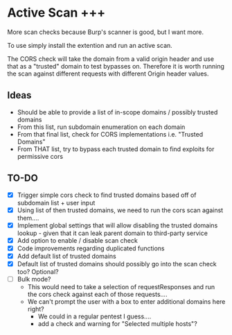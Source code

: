 # Active Scan +++
More scan checks because Burp's scanner is good, but I want more. 

To use simply install the extention and run an active scan. 

The CORS check will take the domain from a valid origin header and use that as a "trusted" domain to test bypasses on. Therefore it is worth running the scan against different requests with different Origin header values.

## Ideas
- Should be able to provide a list of in-scope domains / possibly trusted domains
- From this list, run subdomain enumeration on each domain
- From that final list, check for CORS implementations i.e. "Trusted Domains"
- From THAT list, try to bypass each trusted domain to find exploits for permissive cors

## TO-DO
- [x] Trigger simple cors check to find trusted domains based off of subdomain list + user input
- [x] Using list of then trusted domains, we need to run the cors scan against them....
- [x] Implement global settings that will allow disabling the trusted domains lookup - given that it can leak parent domain to third-party service
- [x] Add option to enable / disable scan check
- [x] Code improvements regarding duplicated functions
- [x] Add default list of trusted domains
- [x] Default list of trusted domains should possibly go into the scan check too? Optional?
- [ ] Bulk mode?
  - This would need to take a selection of requestResponses and run the cors check against each of those requests....
  - We can't prompt the user with a box to enter additional domains here right?
    - We could in a regular pentest I guess....
    - add a check and warning for "Selected multiple hosts"?